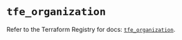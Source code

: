 # `tfe_organization`

Refer to the Terraform Registry for docs: [`tfe_organization`](https://registry.terraform.io/providers/hashicorp/tfe/0.68.1/docs/resources/organization).
